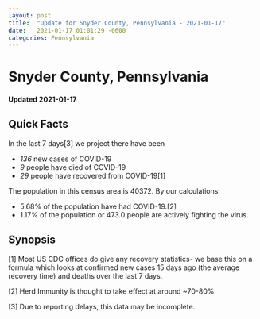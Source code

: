 ```yaml
---
layout: post
title:  "Update for Snyder County, Pennsylvania - 2021-01-17"
date:   2021-01-17 01:01:29 -0600
categories: Pennsylvania
---
```


# Snyder County, Pennsylvania
#### Updated 2021-01-17

## Quick Facts

In the last 7 days[3] we project there have been
- *136* new cases of COVID-19
- *9* people have died of COVID-19
- *29* people have recovered from COVID-19[1]

The population in this census area is 40372. By our calculations:
- 5.68% of the population have had COVID-19.[2]
- 1.17% of the population or 473.0 people are actively fighting the virus.

## Synopsis




[1] Most US CDC offices do give any recovery statistics- we base this on a formula which looks at confirmed new cases
15 days ago (the average recovery time) and deaths over the last 7 days.

[2] Herd Immunity is thought to take effect at around ~70-80%

[3] Due to reporting delays, this data may be incomplete.
 
    